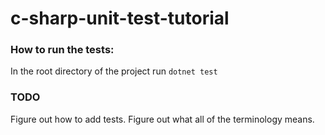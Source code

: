 # c-sharp-unit-test-tutorial

### How to run the tests:
In the root directory of the project run `dotnet test`

### TODO
Figure out how to add tests.
Figure out what all of the terminology means.
